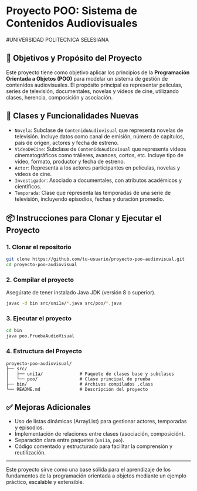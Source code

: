 # Proyecto POO: Sistema de Contenidos Audiovisuales

#UNIVERSIDAD POLITECNICA SELESIANA

## 🎯 Objetivos y Propósito del Proyecto

Este proyecto tiene como objetivo aplicar los principios de la **Programación Orientada a Objetos (POO)** para modelar un sistema de gestión de contenidos audiovisuales. El propósito principal es representar películas, series de televisión, documentales, novelas y videos de cine, utilizando clases, herencia, composición y asociación.

## 🚀 Clases y Funcionalidades Nuevas

- `Novela`: Subclase de `ContenidoAudiovisual` que representa novelas de televisión. Incluye datos como canal de emisión, número de capítulos, país de origen, actores y fecha de estreno.
- `VideoDeCine`: Subclase de `ContenidoAudiovisual` que representa videos cinematográficos como tráileres, avances, cortos, etc. Incluye tipo de video, formato, productor y fecha de estreno.
- `Actor`: Representa a los actores participantes en películas, novelas y videos de cine.
- `Investigador`: Asociado a documentales, con atributos académicos y científicos.
- `Temporada`: Clase que representa las temporadas de una serie de televisión, incluyendo episodios, fechas y duración promedio.

## 📦 Instrucciones para Clonar y Ejecutar el Proyecto

### 1. Clonar el repositorio

```bash
git clone https://github.com/tu-usuario/proyecto-poo-audiovisual.git
cd proyecto-poo-audiovisual
```

### 2. Compilar el proyecto

Asegúrate de tener instalado Java JDK (versión 8 o superior).

```bash
javac -d bin src/uni1a/*.java src/poo/*.java
```

### 3. Ejecutar el proyecto

```bash
cd bin
java poo.PruebaAudioVisual
```

### 4. Estructura del Proyecto

```
proyecto-poo-audiovisual/
├── src/
│   ├── uni1a/              # Paquete de clases base y subclases
│   └── poo/                # Clase principal de prueba
├── bin/                    # Archivos compilados .class
└── README.md               # Descripción del proyecto
```

## ✅ Mejoras Adicionales

- Uso de listas dinámicas (ArrayList) para gestionar actores, temporadas y episodios.
- Implementación de relaciones entre clases (asociación, composición).
- Separación clara entre paquetes (`uni1a`, `poo`).
- Código comentado y estructurado para facilitar la comprensión y reutilización.

---

Este proyecto sirve como una base sólida para el aprendizaje de los fundamentos de la programación orientada a objetos mediante un ejemplo práctico, escalable y extensible.
